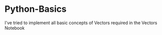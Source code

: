 # Python-Basics
I've tried to implement all basic concepts of Vectors required in the Vectors Notebook
